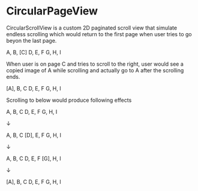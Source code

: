 CircularPageView
==================

CircularScrollView is a custom 2D paginated scroll view that simulate endless scrolling which would return to the first page when user tries to go beyon the last page. 

A, B, [C]
D, E, F
G, H, I

When user is on page C and tries to scroll to the right, user would see a copied image of A while scrolling and actually go to A after the scrolling ends. 

[A], B, C
D, E, F
G, H, I

Scrolling to below would produce following effects

A, B, C
D, E, F
G, H, I

↓

A, B, C
[D], E, F
G, H, I

↓

A, B, C
D, E, F
[G], H, I

↓

[A], B, C
D, E, F
G, H, I


